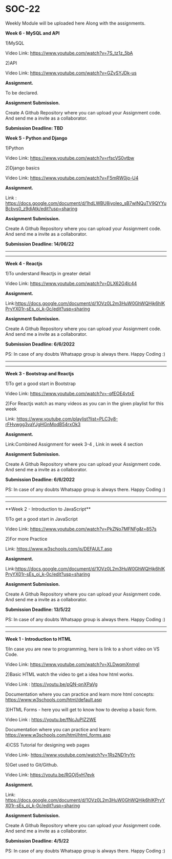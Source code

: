 # SOC-22 

Weekly Module will be uploaded here Along with the assignments.

**Week 6 - MySQL and API**


1)MySQL

Video Link: https://www.youtube.com/watch?v=7S_tz1z_5bA

2)API

Video Link: https://www.youtube.com/watch?v=GZvSYJDk-us

**Assignment.**

To be declared. 

**Assignment Submission.**

Create A Github Repository where you can upload your Assignment code. And send me a invite as a collaborator.

**Submission Deadline: TBD**


**Week 5 - Python and Django**


1)Python

Video Link: https://www.youtube.com/watch?v=rfscVS0vtbw

2)Django basics

Video Link: https://www.youtube.com/watch?v=F5mRW0jo-U4

**Assignment.**

Link : https://docs.google.com/document/d/1hdLWBU8iyoIeo_sB7wlNQuTV9QYYuBcbvs0_z9diAtk/edit?usp=sharing 

**Assignment Submission.**

Create A Github Repository where you can upload your Assignment code. And send me a invite as a collaborator.

**Submission Deadline: 14/06/22**






<hr>
<hr>

**Week 4 - Reactjs**


1)To understand Reactjs in greater detail

Video Link: https://www.youtube.com/watch?v=DLX62G4lc44

**Assignment.**

Link:https://docs.google.com/document/d/1OVz0L2m3HuW0GhWQHjk6hIKPryYX01r-sEs_oi_k-0c/edit?usp=sharing

**Assignment Submission.**

Create A Github Repository where you can upload your Assignment code. And send me a invite as a collaborator.

**Submission Deadline: 6/6/2022**

PS: In case of any doubts Whatsapp group is always there. Happy Coding :) 





<hr>
<hr>

**Week 3 - Bootstrap and Reactjs**


1)To get a good start in Bootstrap

Video Link: https://www.youtube.com/watch?v=-qfEOE4vtxE

2)For Reactjs watch as many videos as you can in the given playlist for this week 

Link: https://www.youtube.com/playlist?list=PLC3y8-rFHvwgg3vaYJgHGnModB54rxOk3

**Assignment.**

Link:Combined Assignment for week 3-4 , Link in week 4 section

**Assignment Submission.**

Create A Github Repository where you can upload your Assignment code. And send me a invite as a collaborator.

**Submission Deadline: 6/6/2022**

PS: In case of any doubts Whatsapp group is always there. Happy Coding :) 





<hr>
<hr>
**Week 2 - Introduction to JavaScript**


1)To get a good start in JavaScript

Video Link: https://www.youtube.com/watch?v=PkZNo7MFNFg&t=857s

2)For more Practice

Link: https://www.w3schools.com/js/DEFAULT.asp 

**Assignment.**

Link:https://docs.google.com/document/d/1OVz0L2m3HuW0GhWQHjk6hIKPryYX01r-sEs_oi_k-0c/edit?usp=sharing

**Assignment Submission.**

Create A Github Repository where you can upload your Assignment code. And send me a invite as a collaborator.

**Submission Deadline: 13/5/22**

PS: In case of any doubts Whatsapp group is always there. Happy Coding :) 







<hr>
<hr>

**Week 1 - Introduction to HTML**


1)In case you are new to programming, here is link to a short video on VS Code.

Video Link: https://www.youtube.com/watch?v=XLDwqmXnmgI

2)Basic HTML watch the video to get a idea how html works.

Video Link : https://youtu.be/pQN-pnXPaVg

Documentation where you can practice and learn more html concepts: https://www.w3schools.com/html/default.asp

3)HTML Forms - here you will get to know how to develop a basic form.

Video Link : https://youtu.be/fNcJuPIZ2WE

Documentation where you can practice and learn: https://www.w3schools.com/html/html_forms.asp

4)CSS Tutorial for designing web pages

Video Link- https://www.youtube.com/watch?v=1Rs2ND1ryYc

5)Get used to Git/Github.

Video Link: https://youtu.be/RGOj5yH7evk

**Assignment.**

Link: https://docs.google.com/document/d/1OVz0L2m3HuW0GhWQHjk6hIKPryYX01r-sEs_oi_k-0c/edit?usp=sharing

**Assignment Submission.**

Create A Github Repository where you can upload your Assignment code. And send me a invite as a collaborator.

**Submission Deadline: 4/5/22**

PS: In case of any doubts Whatsapp group is always there. Happy Coding :) 



